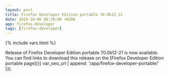 ```yaml
---
layout: post
title: Firefox Developer Edition portable 70.0b12-21
date: 2019-10-06 00:39:00 +0200
app: firefox-developer
tags: [firefox-developer]
---
```

{% include vars.html %}

Release of Firefox Developer Edition portable 70.0b12-21 is now available.<br />
You can find links to download this release on the [Firefox Developer Edition portable page]({{ var_seo_url | append: '/app/firefox-developer-portable/' }}).